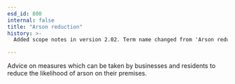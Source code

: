 ```yaml
---
esd_id: 800
internal: false
title: "Arson reduction"
history: >-
  Added scope notes in version 2.02. Term name changed from 'Arson reduction' to 'Fire and rescue - arson reduction' in version 3.00. Name changed to 'Arson reduction' in version 4.00.

---
```


Advice on measures which can be taken by businesses and residents to reduce the likelihood of arson on their premises.


